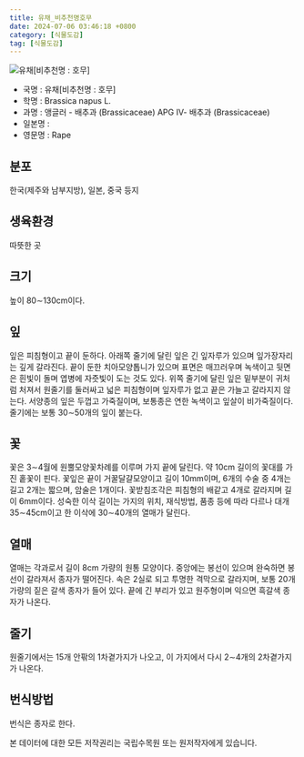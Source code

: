 ```yaml
---
title: 유채_비추천명호무
date: 2024-07-06 03:46:18 +0800
category: [식물도감]
tag: [식물도감]
---
```




![유채[비추천명 : 호무]](/fileUpload/plants/basic/Cruciferae/Brassica/8389/1_th2.JPG)
- 국명 : 유채[비추천명 : 호무]
- 학명 : Brassica napus L.
- 과명 : 앵글러 - 배추과 (Brassicaceae) APG Ⅳ- 배추과 (Brassicaceae)
- 일본명 : 
- 영문명 : Rape


## 분포
한국(제주와 남부지방), 일본, 중국 등지
## 생육환경
따뜻한 곳
## 크기
높이 80∼130cm이다. 
## 잎
잎은 피침형이고 끝이 둔하다. 아래쪽 줄기에 달린 잎은 긴 잎자루가 있으며 잎가장자리는 깊게 갈라진다. 끝이 둔한 치아모양톱니가 있으며 표면은 매끄러우며 녹색이고 뒷면은 흰빛이 돌며 엽병에 자줏빛이 도는 것도 있다. 위쪽 줄기에 달린 잎은 밑부분이 귀처럼 처져서 원줄기를 둘러싸고 넓은 피침형이며 잎자루가 없고 끝은 가늘고 갈라지지 않는다. 서양종의 잎은 두껍고 가죽질이며, 보통종은 연한 녹색이고 잎살이 비가죽질이다. 줄기에는 보통 30∼50개의 잎이 붙는다.
## 꽃
꽃은 3∼4월에 원뿔모양꽃차례를 이루며 가지 끝에 달린다. 약 10cm 길이의 꽃대를 가진 홑꽃이 핀다. 꽃잎은 끝이 거꿀달걀모양이고 길이 10mm이며, 6개의 수술 중 4개는 길고 2개는 짧으며, 암술은 1개이다. 꽃받침조각은 피침형의 배같고 4개로 갈라지며 길이 6mm이다. 성숙한 이삭 길이는 가지의 위치, 재식방법, 품종 등에 따라 다르나 대개 35∼45cm이고 한 이삭에 30∼40개의 열매가 달린다.
## 열매
열매는 각과로서 길이 8cm 가량의 원통 모양이다. 중앙에는 봉선이 있으며 완숙하면 봉선이 갈라져서 종자가 떨어진다. 속은 2실로 되고 투명한 격막으로 갈라지며, 보통 20개 가량의 짙은 갈색 종자가 들어 있다. 끝에 긴 부리가 있고 원주형이며 익으면 흑갈색 종자가 나온다.
## 줄기
원줄기에서는 15개 안팎의 1차곁가지가 나오고, 이 가지에서 다시 2∼4개의 2차곁가지가 나온다. 
## 번식방법
번식은 종자로 한다.






본 데이터에 대한 모든 저작권리는 국립수목원 또는 원저작자에게 있습니다.
